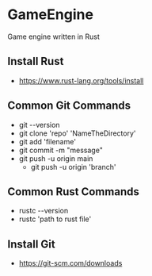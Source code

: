 # GameEngine
Game engine written in Rust

## Install Rust 
+ https://www.rust-lang.org/tools/install


## Common Git Commands
+ git --version
+ git clone 'repo' 'NameTheDirectory'
+ git add 'filename'
+ git commit -m "message"
+ git push -u origin main
    + git push -u origin 'branch'

## Common Rust Commands
+ rustc --version
+ rustc 'path to rust file'

## Install Git 
+ https://git-scm.com/downloads
